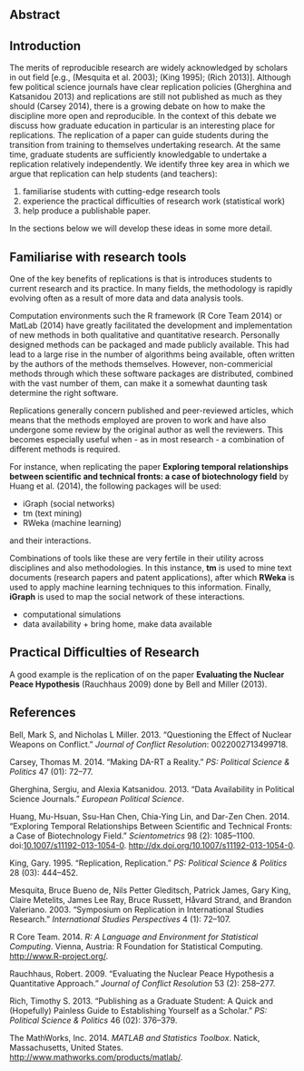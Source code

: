 Abstract
--------

Introduction
------------

The merits of reproducible research are widely acknowledged by scholars
in out field [e.g., (Mesquita et al. 2003); (King 1995); (Rich 2013)].
Although few political science journals have clear replication policies
(Gherghina and Katsanidou 2013) and replications are still not published
as much as they should (Carsey 2014), there is a growing debate on how
to make the discipline more open and reproducible. In the context of
this debate we discuss how graduate education in particular is an
interesting place for replications. The replication of a paper can guide
students during the transition from training to themselves undertaking
research. At the same time, graduate students are sufficiently
knowledgable to undertake a replication relatively independently. We
identify three key area in which we argue that replication can help
students (and teachers):

1.  familiarise students with cutting-edge research tools
2.  experience the practical difficulties of research work (statistical
    work)
3.  help produce a publishable paper.

In the sections below we will develop these ideas in some more detail.

Familiarise with research tools
-------------------------------

One of the key benefits of replications is that is introduces students
to current research and its practice. In many fields, the methodology is
rapidly evolving often as a result of more data and data analysis tools.

Computation environments such the R framework (R Core Team 2014) or
MatLab (2014) have greatly facilitated the development and
implementation of new methods in both qualitative and quantitative
research. Personally designed methods can be packaged and made publicly
available. This had lead to a large rise in the number of algorithms
being available, often written by the authors of the methods themselves.
However, non-commericial methods through which these software packages
are distributed, combined with the vast number of them, can make it a
somewhat daunting task determine the right software.

Replications generally concern published and peer-reviewed articles,
which means that the methods employed are proven to work and have also
undergone some review by the original author as well the reviewers. This
becomes especially useful when - as in most research - a combination of
different methods is required.

For instance, when replicating the paper **Exploring temporal
relationships between scientific and technical fronts: a case of
biotechnology field** by Huang et al. (2014), the following packages
will be used:

-   iGraph (social networks)
-   tm (text mining)
-   RWeka (machine learning)

and their interactions.

Combinations of tools like these are very fertile in their utility
across disciplines and also methodologies. In this instance, **tm** is
used to mine text documents (research papers and patent applications),
after which **RWeka** is used to apply machine learning techniques to
this information. Finally, **iGraph** is used to map the social network
of these interactions.

-   computational simulations
-   data availability + bring home, make data available

Practical Difficulties of Research
----------------------------------

A good example is the replication of on the paper **Evaluating the
Nuclear Peace Hypothesis** (Rauchhaus 2009) done by Bell and Miller
(2013).

References
----------

Bell, Mark S, and Nicholas L Miller. 2013. “Questioning the Effect of
Nuclear Weapons on Conflict.” *Journal of Conflict Resolution*:
0022002713499718.

Carsey, Thomas M. 2014. “Making DA-RT a Reality.” *PS: Political Science
& Politics* 47 (01): 72–77.

Gherghina, Sergiu, and Alexia Katsanidou. 2013. “Data Availability in
Political Science Journals.” *European Political Science*.

Huang, Mu-Hsuan, Ssu-Han Chen, Chia-Ying Lin, and Dar-Zen Chen. 2014.
“Exploring Temporal Relationships Between Scientific and Technical
Fronts: a Case of Biotechnology Field.” *Scientometrics* 98 (2):
1085–1100.
doi:[10.1007/s11192-013-1054-0](http://dx.doi.org/10.1007/s11192-013-1054-0).
<http://dx.doi.org/10.1007/s11192-013-1054-0>.

King, Gary. 1995. “Replication, Replication.” *PS: Political Science &
Politics* 28 (03): 444–452.

Mesquita, Bruce Bueno de, Nils Petter Gleditsch, Patrick James, Gary
King, Claire Metelits, James Lee Ray, Bruce Russett, Håvard Strand, and
Brandon Valeriano. 2003. “Symposium on Replication in International
Studies Research.” *International Studies Perspectives* 4 (1): 72–107.

R Core Team. 2014. *R: A Language and Environment for Statistical
Computing*. Vienna, Austria: R Foundation for Statistical Computing.
<http://www.R-project.org/>.

Rauchhaus, Robert. 2009. “Evaluating the Nuclear Peace Hypothesis a
Quantitative Approach.” *Journal of Conflict Resolution* 53 (2):
258–277.

Rich, Timothy S. 2013. “Publishing as a Graduate Student: A Quick and
(Hopefully) Painless Guide to Establishing Yourself as a Scholar.” *PS:
Political Science & Politics* 46 (02): 376–379.

The MathWorks, Inc. 2014. *MATLAB and Statistics Toolbox*. Natick,
Massachusetts, United States.
<http://www.mathworks.com/products/matlab/>.
